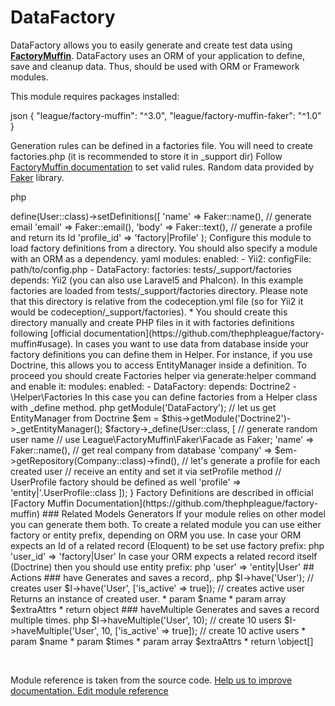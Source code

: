 # DataFactory


DataFactory allows you to easily generate and create test data using [**FactoryMuffin**](https://github.com/thephpleague/factory-muffin).
DataFactory uses an ORM of your application to define, save and cleanup data. Thus, should be used with ORM or Framework modules.

This module requires packages installed:

   json
{
 "league/factory-muffin": "^3.0",
 "league/factory-muffin-faker": "^1.0"
}
   

Generation rules can be defined in a factories file. You will need to create  factories.php  (it is recommended to store it in  _support  dir)
Follow [FactoryMuffin documentation](https://github.com/thephpleague/factory-muffin) to set valid rules.
Random data provided by [Faker](https://github.com/fzaninotto/Faker) library.

   php
<?php
use League\FactoryMuffin\Faker\Facade as Faker;

$fm->define(User::class)->setDefinitions([
 'name'   => Faker::name(),

    // generate email
   'email'  => Faker::email(),
   'body'   => Faker::text(),

   // generate a profile and return its Id
   'profile_id' => 'factory|Profile'
);
   

Configure this module to load factory definitions from a directory.
You should also specify a module with an ORM as a dependency.

   yaml
modules:
    enabled:
        - Yii2:
            configFile: path/to/config.php
        - DataFactory:
            factories: tests/_support/factories
            depends: Yii2
   

(you can also use Laravel5 and Phalcon).

In this example factories are loaded from  tests/_support/factories  directory. Please note that this directory is relative from the codeception.yml file (so for Yii2 it would be codeception/_support/factories).
 * You should create this directory manually and create PHP files in it with factories definitions following [official documentation](https://github.com/thephpleague/factory-muffin#usage).

In cases you want to use data from database inside your factory definitions you can define them in Helper.
For instance, if you use Doctrine, this allows you to access  EntityManager  inside a definition.

To proceed you should create Factories helper via  generate:helper  command and enable it:

   
modules:
    enabled:
        - DataFactory:
            depends: Doctrine2
        - \Helper\Factories

   

In this case you can define factories from a Helper class with  _define  method.

   php
<?php
public function _beforeSuite()
{
     $factory = $this->getModule('DataFactory');
     // let us get EntityManager from Doctrine
     $em = $this->getModule('Doctrine2')->_getEntityManager();

     $factory->_define(User::class, [

         // generate random user name
         // use League\FactoryMuffin\Faker\Facade as Faker;
         'name' => Faker::name(),

         // get real company from database
         'company' => $em->getRepository(Company::class)->find(),

         // let's generate a profile for each created user
         // receive an entity and set it via  setProfile  method
         // UserProfile factory should be defined as well
         'profile' => 'entity|'.UserProfile::class
     ]);
}
   

Factory Definitions are described in official [Factory Muffin Documentation](https://github.com/thephpleague/factory-muffin)

### Related Models Generators

If your module relies on other model you can generate them both.
To create a related module you can use either  factory  or  entity  prefix, depending on ORM you use.

In case your ORM expects an Id of a related record (Eloquent) to be set use  factory  prefix:

   php
'user_id' => 'factory|User'
   

In case your ORM expects a related record itself (Doctrine) then you should use  entity  prefix:

   php
'user' => 'entity|User'
   


## Actions

### have
 
Generates and saves a record,.

   php
$I->have('User'); // creates user
$I->have('User', ['is_active' => true]); // creates active user
   

Returns an instance of created user.

 *  param  $name
 *  param array  $extraAttrs

 *  return  object


### haveMultiple
 
Generates and saves a record multiple times.

   php
$I->haveMultiple('User', 10); // create 10 users
$I->haveMultiple('User', 10, ['is_active' => true]); // create 10 active users
   

 *  param  $name
 *  param  $times
 *  param array  $extraAttrs

 *  return  \object[]

<p>&nbsp;</p><div class="alert alert-warning">Module reference is taken from the source code. <a href="https://github.com/Codeception/Codeception/tree/2.2/src/Codeception/Module/DataFactory.php">Help us to improve documentation. Edit module reference</a></div>
